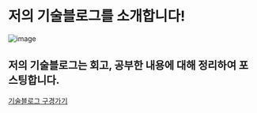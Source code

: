# 저의 기술블로그를 소개합니다!

![image](https://user-images.githubusercontent.com/77676907/176148290-8f76cb92-66c2-4f14-b80e-1298bc734ffa.png)

## 저의 기술블로그는 회고, 공부한 내용에 대해 정리하여 포스팅합니다.
[기술블로그 구경가기](https://doin-sin.github.io/)
